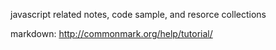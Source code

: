 javascript related notes, code sample, and resorce collections


markdown:
http://commonmark.org/help/tutorial/
